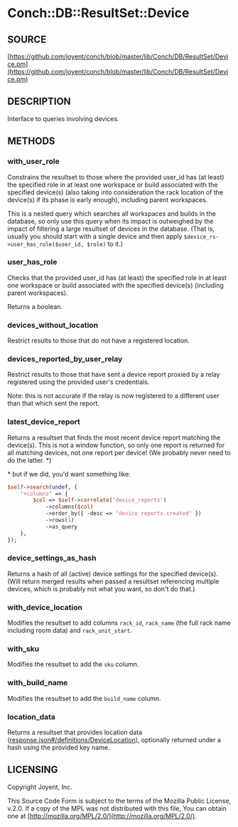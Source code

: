 # Conch::DB::ResultSet::Device

## SOURCE

[https://github.com/joyent/conch/blob/master/lib/Conch/DB/ResultSet/Device.pm](https://github.com/joyent/conch/blob/master/lib/Conch/DB/ResultSet/Device.pm)

## DESCRIPTION

Interface to queries involving devices.

## METHODS

### with\_user\_role

Constrains the resultset to those where the provided user\_id has (at least) the specified role
in at least one workspace or build associated with the specified device(s) (also taking into
consideration the rack location of the device(s) if its phase is early enough), including
parent workspaces.

This is a nested query which searches all workspaces and builds in the database, so only use
this query when its impact is outweighed by the impact of filtering a large resultset of
devices in the database. (That is, usually you should start with a single device and then
apply `$device_rs->user_has_role($user_id, $role)` to it.)

### user\_has\_role

Checks that the provided user\_id has (at least) the specified role in at least one
workspace or build associated with the specified device(s) (including parent workspaces).

Returns a boolean.

### devices\_without\_location

Restrict results to those that do not have a registered location.

### devices\_reported\_by\_user\_relay

Restrict results to those that have sent a device report proxied by a relay
registered using the provided user's credentials.

Note: this is not accurate if the relay is now registered to a different user than that which
sent the report.

### latest\_device\_report

Returns a resultset that finds the most recent device report matching the device(s). This is
not a window function, so only one report is returned for all matching devices, not one report
per device! (We probably never need to do the latter. \*)

\* but if we did, you'd want something like:

```perl
$self->search(undef, {
    '+columns' => {
        $col => $self->correlate('device_reports')
            ->columns($col)
            ->order_by({ -desc => 'device_reports.created' })
            ->rows(1)
            ->as_query
    },
});
```

### device\_settings\_as\_hash

Returns a hash of all (active) device settings for the specified device(s). (Will return
merged results when passed a resultset referencing multiple devices, which is probably not what
you want, so don't do that.)

### with\_device\_location

Modifies the resultset to add columns `rack_id`, `rack_name` (the full rack name including
room data) and `rack_unit_start`.

### with\_sku

Modifies the resultset to add the `sku` column.

### with\_build\_name

Modifies the resultset to add the `build_name` column.

### location\_data

Returns a resultset that provides location data ([response.json#/definitions/DeviceLocation](../json-schema/response.json#/definitions/DeviceLocation)),
optionally returned under a hash using the provided key name.

## LICENSING

Copyright Joyent, Inc.

This Source Code Form is subject to the terms of the Mozilla Public License,
v.2.0. If a copy of the MPL was not distributed with this file, You can obtain
one at [http://mozilla.org/MPL/2.0/](http://mozilla.org/MPL/2.0/).
